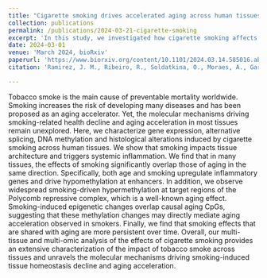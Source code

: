 ```yaml
---
title: "Cigarette smoking drives accelerated aging across human tissues"
collection: publications
permalink: /publications/2024-03-21-cigarette-smoking
excerpt: 'In this study, we investigated how cigarette smoking affects aging at the molecular level across multiple human tissues. We analyzed gene expression, alternative splicing, DNA methylation, and histological changes, revealing that smoking alters tissue structure and triggers systemic inflammation. We found that smoking accelerates aging, with many smoking-related molecular changes—like upregulating inflammatory genes and causing DNA hypomethylation—mirroring those of aging. Notably, smoking also leads to hypermethylation in regions targeted by the Polycomb repressive complex, a known marker of aging. These smoking-induced changes persist over time, highlighting how smoking accelerates aging by disrupting tissue homeostasis across the body.'
date: 2024-03-01
venue: 'March 2024, bioRxiv'
paperurl: 'https://www.biorxiv.org/content/10.1101/2024.03.14.585016.abstract'
citation: 'Ramirez, J. M., Ribeiro, R., Soldatkina, O., Moraes, A., Garcia-Perez, R., Ferreira, P. G., & Mele, M. (2024). "Cigarette smoking drives accelerated aging across human tissues." bioRxiv, 2024-03.'

---
```


Tobacco smoke is the main cause of preventable mortality worldwide. Smoking increases the risk of developing many diseases and has been proposed as an aging accelerator. Yet, the molecular mechanisms driving smoking-related health decline and aging acceleration in most tissues remain unexplored. Here, we characterize gene expression, alternative splicing, DNA methylation and histological alterations induced by cigarette smoking across human tissues. We show that smoking impacts tissue architecture and triggers systemic inflammation. We find that in many tissues, the effects of smoking significantly overlap those of aging in the same direction. Specifically, both age and smoking upregulate inflammatory genes and drive hypomethylation at enhancers. In addition, we observe widespread smoking-driven hypermethylation at target regions of the Polycomb repressive complex, which is a well-known aging effect. Smoking-induced epigenetic changes overlap causal aging CpGs, suggesting that these methylation changes may directly mediate aging acceleration observed in smokers. Finally, we find that smoking effects that are shared with aging are more persistent over time. Overall, our multi-tissue and multi-omic analysis of the effects of cigarette smoking provides an extensive characterization of the impact of tobacco smoke across tissues and unravels the molecular mechanisms driving smoking-induced tissue homeostasis decline and aging acceleration.
